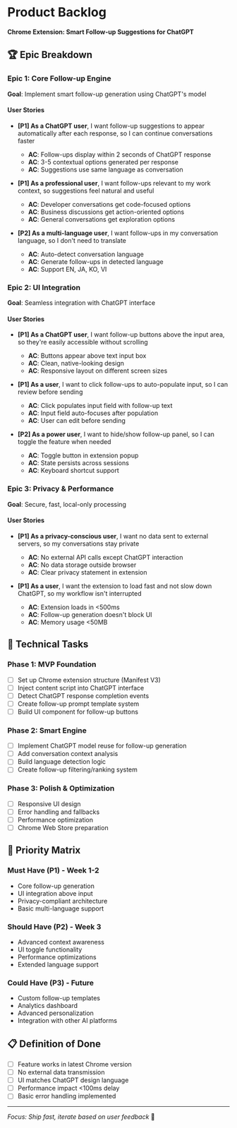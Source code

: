 # Product Backlog
**Chrome Extension: Smart Follow-up Suggestions for ChatGPT**

## 🏆 Epic Breakdown

### Epic 1: Core Follow-up Engine
**Goal**: Implement smart follow-up generation using ChatGPT's model

#### User Stories
- **[P1] As a ChatGPT user**, I want follow-up suggestions to appear automatically after each response, so I can continue conversations faster
  - **AC**: Follow-ups display within 2 seconds of ChatGPT response
  - **AC**: 3-5 contextual options generated per response
  - **AC**: Suggestions use same language as conversation

- **[P1] As a professional user**, I want follow-ups relevant to my work context, so suggestions feel natural and useful  
  - **AC**: Developer conversations get code-focused options
  - **AC**: Business discussions get action-oriented options  
  - **AC**: General conversations get exploration options

- **[P2] As a multi-language user**, I want follow-ups in my conversation language, so I don't need to translate
  - **AC**: Auto-detect conversation language
  - **AC**: Generate follow-ups in detected language
  - **AC**: Support EN, JA, KO, VI

### Epic 2: UI Integration
**Goal**: Seamless integration with ChatGPT interface

#### User Stories  
- **[P1] As a ChatGPT user**, I want follow-up buttons above the input area, so they're easily accessible without scrolling
  - **AC**: Buttons appear above text input box
  - **AC**: Clean, native-looking design
  - **AC**: Responsive layout on different screen sizes

- **[P1] As a user**, I want to click follow-ups to auto-populate input, so I can review before sending
  - **AC**: Click populates input field with follow-up text
  - **AC**: Input field auto-focuses after population
  - **AC**: User can edit before sending

- **[P2] As a power user**, I want to hide/show follow-up panel, so I can toggle the feature when needed
  - **AC**: Toggle button in extension popup
  - **AC**: State persists across sessions
  - **AC**: Keyboard shortcut support

### Epic 3: Privacy & Performance  
**Goal**: Secure, fast, local-only processing

#### User Stories
- **[P1] As a privacy-conscious user**, I want no data sent to external servers, so my conversations stay private
  - **AC**: No external API calls except ChatGPT interaction
  - **AC**: No data storage outside browser
  - **AC**: Clear privacy statement in extension

- **[P1] As a user**, I want the extension to load fast and not slow down ChatGPT, so my workflow isn't interrupted
  - **AC**: Extension loads in <500ms
  - **AC**: Follow-up generation doesn't block UI
  - **AC**: Memory usage <50MB

## 🔧 Technical Tasks

### Phase 1: MVP Foundation
- [ ] Set up Chrome extension structure (Manifest V3)
- [ ] Inject content script into ChatGPT interface  
- [ ] Detect ChatGPT response completion events
- [ ] Create follow-up prompt template system
- [ ] Build UI component for follow-up buttons

### Phase 2: Smart Engine
- [ ] Implement ChatGPT model reuse for follow-up generation
- [ ] Add conversation context analysis
- [ ] Build language detection logic
- [ ] Create follow-up filtering/ranking system

### Phase 3: Polish & Optimization  
- [ ] Responsive UI design
- [ ] Error handling and fallbacks
- [ ] Performance optimization
- [ ] Chrome Web Store preparation

## 🚦 Priority Matrix

### Must Have (P1) - Week 1-2
- Core follow-up generation
- UI integration above input
- Privacy-compliant architecture  
- Basic multi-language support

### Should Have (P2) - Week 3
- Advanced context awareness
- UI toggle functionality  
- Performance optimizations
- Extended language support

### Could Have (P3) - Future
- Custom follow-up templates
- Analytics dashboard
- Advanced personalization
- Integration with other AI platforms

## 📋 Definition of Done
- [ ] Feature works in latest Chrome version
- [ ] No external data transmission  
- [ ] UI matches ChatGPT design language
- [ ] Performance impact <100ms delay
- [ ] Basic error handling implemented

***
*Focus: Ship fast, iterate based on user feedback* 🎯
